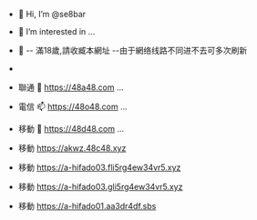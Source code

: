 - 👋 Hi, I’m @se8bar
- 👀 I’m interested in ...
- 🌱 -- 滿18歲,請收臧本網址 --由于網络线路不同进不去可多次刷新
- 
- 聯通 💞️ https://48a48.com ...
- 電信 📫 https://48o48.com ...
- 移動 👋 https://48d48.com ...
  
- 移動 https://akwz.48c48.xyz
- 移動 https://a-hifado03.fli5rg4ew34vr5.xyz
- 移動 https://a-hifado03.gli5rg4ew34vr5.xyz
- 移動 https://a-hifado01.aa3dr4df.sbs
